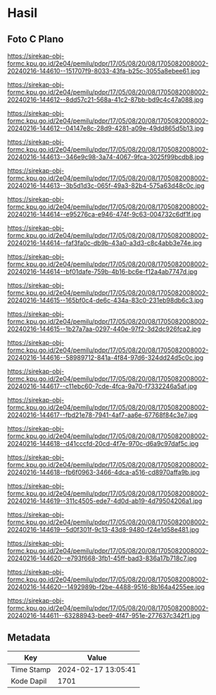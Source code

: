# Hasil

## Foto C Plano

https://sirekap-obj-formc.kpu.go.id/2e04/pemilu/pdpr/17/05/08/20/08/1705082008002-20240216-144610--151707f9-8033-43fa-b25c-3055a8ebee61.jpg

https://sirekap-obj-formc.kpu.go.id/2e04/pemilu/pdpr/17/05/08/20/08/1705082008002-20240216-144612--8dd57c21-568a-41c2-87bb-bd9c4c47a088.jpg

https://sirekap-obj-formc.kpu.go.id/2e04/pemilu/pdpr/17/05/08/20/08/1705082008002-20240216-144612--04147e8c-28d9-4281-a09e-49dd865d5b13.jpg

https://sirekap-obj-formc.kpu.go.id/2e04/pemilu/pdpr/17/05/08/20/08/1705082008002-20240216-144613--346e9c98-3a74-4067-9fca-3025f99bcdb8.jpg

https://sirekap-obj-formc.kpu.go.id/2e04/pemilu/pdpr/17/05/08/20/08/1705082008002-20240216-144613--3b5d1d3c-065f-49a3-82b4-575a63d48c0c.jpg

https://sirekap-obj-formc.kpu.go.id/2e04/pemilu/pdpr/17/05/08/20/08/1705082008002-20240216-144614--e95276ca-e946-474f-9c63-004732c6df1f.jpg

https://sirekap-obj-formc.kpu.go.id/2e04/pemilu/pdpr/17/05/08/20/08/1705082008002-20240216-144614--faf3fa0c-db9b-43a0-a3d3-c8c4abb3e74e.jpg

https://sirekap-obj-formc.kpu.go.id/2e04/pemilu/pdpr/17/05/08/20/08/1705082008002-20240216-144614--bf01dafe-759b-4b16-bc6e-f12a4ab7747d.jpg

https://sirekap-obj-formc.kpu.go.id/2e04/pemilu/pdpr/17/05/08/20/08/1705082008002-20240216-144615--165bf0c4-de6c-434a-83c0-231eb98db6c3.jpg

https://sirekap-obj-formc.kpu.go.id/2e04/pemilu/pdpr/17/05/08/20/08/1705082008002-20240216-144615--1b27a7aa-0297-440e-97f2-3d2dc926fca2.jpg

https://sirekap-obj-formc.kpu.go.id/2e04/pemilu/pdpr/17/05/08/20/08/1705082008002-20240216-144616--58989712-841a-4f84-97d6-324dd24d5c0c.jpg

https://sirekap-obj-formc.kpu.go.id/2e04/pemilu/pdpr/17/05/08/20/08/1705082008002-20240216-144617--c11ebc60-7cde-4fca-9a70-f7332246a5af.jpg

https://sirekap-obj-formc.kpu.go.id/2e04/pemilu/pdpr/17/05/08/20/08/1705082008002-20240216-144617--fbd21e78-7941-4af7-aa6e-67768f84c3e7.jpg

https://sirekap-obj-formc.kpu.go.id/2e04/pemilu/pdpr/17/05/08/20/08/1705082008002-20240216-144618--d41cccfd-20cd-4f7e-970c-d6a9c97daf5c.jpg

https://sirekap-obj-formc.kpu.go.id/2e04/pemilu/pdpr/17/05/08/20/08/1705082008002-20240216-144618--fb6f0963-3466-4dca-a516-cd8970affa9b.jpg

https://sirekap-obj-formc.kpu.go.id/2e04/pemilu/pdpr/17/05/08/20/08/1705082008002-20240216-144619--311c4505-ede7-4d0d-ab19-4d79504206a1.jpg

https://sirekap-obj-formc.kpu.go.id/2e04/pemilu/pdpr/17/05/08/20/08/1705082008002-20240216-144619--5d0f301f-9c13-43d8-9480-f24e1d58e481.jpg

https://sirekap-obj-formc.kpu.go.id/2e04/pemilu/pdpr/17/05/08/20/08/1705082008002-20240216-144620--e793f668-3fb1-45ff-bad3-836a17b718c7.jpg

https://sirekap-obj-formc.kpu.go.id/2e04/pemilu/pdpr/17/05/08/20/08/1705082008002-20240216-144620--1492989b-f2be-4488-9516-8b164a4255ee.jpg

https://sirekap-obj-formc.kpu.go.id/2e04/pemilu/pdpr/17/05/08/20/08/1705082008002-20240216-144611--63288943-bee9-4f47-951e-277637c342f1.jpg


## Metadata

| Key        | Value               |
| ---------- | ------------------- |
| Time Stamp | 2024-02-17 13:05:41 |
| Kode Dapil | 1701                |



